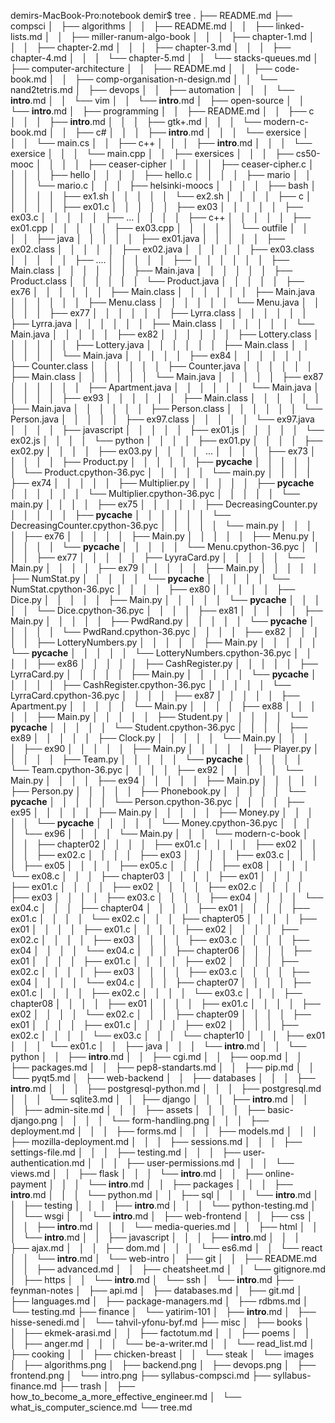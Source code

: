 demirs-MacBook-Pro:notebook demir$ tree
.
├── README.md
├── compsci
│   ├── algorithms
│   │   ├── README.md
│   │   ├── linked-lists.md
│   │   ├── miller-ranum-algo-book
│   │   │   ├── chapter-1.md
│   │   │   ├── chapter-2.md
│   │   │   ├── chapter-3.md
│   │   │   ├── chapter-4.md
│   │   │   └── chapter-5.md
│   │   └── stacks-queues.md
│   ├── computer-architecture
│   │   ├── README.md
│   │   ├── code-book.md
│   │   ├── comp-organisation-n-design.md
│   │   └── nand2tetris.md
│   ├── devops
│   │   ├── automation
│   │   │   └── __intro__.md
│   │   └── vim
│   │       └── __intro__.md
│   ├── open-source
│   │   └── __intro__.md
│   ├── programming
│   │   ├── README.md
│   │   ├── c
│   │   │   ├── __intro__.md
│   │   │   ├── gtk+.md
│   │   │   └── modern-c-book.md
│   │   ├── c#
│   │   │   ├── __intro__.md
│   │   │   └── exersice
│   │   │       └── main.cs
│   │   ├── c++
│   │   │   ├── __intro__.md
│   │   │   └── exersice
│   │   │       └── main.cpp
│   │   ├── exersices
│   │   │   ├── cs50-mooc
│   │   │   │   ├── ceaser-cipher
│   │   │   │   ├── ceaser-cipher.c
│   │   │   │   ├── hello
│   │   │   │   ├── hello.c
│   │   │   │   ├── mario
│   │   │   │   └── mario.c
│   │   │   ├── helsinki-moocs
│   │   │   │   ├── bash
│   │   │   │   │   ├── ex1.sh
│   │   │   │   │   └── ex2.sh
│   │   │   │   ├── c
│   │   │   │   │   ├── ex01.c
│   │   │   │   │   ├── ex03
│   │   │   │   │   ├── ex03.c
│   │   │   │   │   ├── ...
│   │   │   │   ├── c++
│   │   │   │   │   ├── ex01.cpp
│   │   │   │   │   ├── ex03.cpp
│   │   │   │   │   └── outfile
│   │   │   │   ├── java
│   │   │   │   │   ├── ex01.java
│   │   │   │   │   ├── ex02.class
│   │   │   │   │   ├── ex02.java
│   │   │   │   │   ├── ex03.class
│   │   │   │   │   ├── ....
│   │   │   │   │   ├──
│   │   │   │   │   │   ├── Main.class
│   │   │   │   │   │   ├── Main.java
│   │   │   │   │   │   ├── Product.class
│   │   │   │   │   │   └── Product.java
│   │   │   │   │   ├── ex76
│   │   │   │   │   │   ├── Main.class
│   │   │   │   │   │   ├── Main.java
│   │   │   │   │   │   ├── Menu.class
│   │   │   │   │   │   └── Menu.java
│   │   │   │   │   ├── ex77
│   │   │   │   │   │   ├── Lyrra.class
│   │   │   │   │   │   ├── Lyrra.java
│   │   │   │   │   │   ├── Main.class
│   │   │   │   │   │   └── Main.java
│   │   │   │   │   ├── ex82
│   │   │   │   │   │   ├── Lottery.class
│   │   │   │   │   │   ├── Lottery.java
│   │   │   │   │   │   ├── Main.class
│   │   │   │   │   │   └── Main.java
│   │   │   │   │   ├── ex84
│   │   │   │   │   │   ├── Counter.class
│   │   │   │   │   │   ├── Counter.java
│   │   │   │   │   │   ├── Main.class
│   │   │   │   │   │   └── Main.java
│   │   │   │   │   ├── ex87
│   │   │   │   │   │   ├── Apartment.java
│   │   │   │   │   │   └── Main.java
│   │   │   │   │   ├── ex93
│   │   │   │   │   │   ├── Main.class
│   │   │   │   │   │   ├── Main.java
│   │   │   │   │   │   ├── Person.class
│   │   │   │   │   │   └── Person.java
│   │   │   │   │   ├── ex97.class
│   │   │   │   │   └── ex97.java
│   │   │   │   ├── javascript
│   │   │   │   │   ├── ex01.js
│   │   │   │   │   └── ex02.js
│   │   │   │   └── python
│   │   │   │       ├── ex01.py
│   │   │   │       ├── ex02.py
│   │   │   │       ├── ex03.py
│   │   │   │       ...
│   │   │   │       ├── ex73
│   │   │   │       │   ├── Product.py
│   │   │   │       │   ├── __pycache__
│   │   │   │       │   │   └── Product.cpython-36.pyc
│   │   │   │       │   └── main.py
│   │   │   │       ├── ex74
│   │   │   │       │   ├── Multiplier.py
│   │   │   │       │   ├── __pycache__
│   │   │   │       │   │   └── Multiplier.cpython-36.pyc
│   │   │   │       │   └── main.py
│   │   │   │       ├── ex75
│   │   │   │       │   ├── DecreasingCounter.py
│   │   │   │       │   ├── __pycache__
│   │   │   │       │   │   └── DecreasingCounter.cpython-36.pyc
│   │   │   │       │   └── main.py
│   │   │   │       ├── ex76
│   │   │   │       │   ├── Main.py
│   │   │   │       │   ├── Menu.py
│   │   │   │       │   └── __pycache__
│   │   │   │       │       └── Menu.cpython-36.pyc
│   │   │   │       ├── ex77
│   │   │   │       │   ├── LyyraCard.py
│   │   │   │       │   └── Main.py
│   │   │   │       ├── ex79
│   │   │   │       │   ├── Main.py
│   │   │   │       │   ├── NumStat.py
│   │   │   │       │   └── __pycache__
│   │   │   │       │       └── NumStat.cpython-36.pyc
│   │   │   │       ├── ex80
│   │   │   │       │   ├── Dice.py
│   │   │   │       │   ├── Main.py
│   │   │   │       │   └── __pycache__
│   │   │   │       │       └── Dice.cpython-36.pyc
│   │   │   │       ├── ex81
│   │   │   │       │   ├── Main.py
│   │   │   │       │   ├── PwdRand.py
│   │   │   │       │   └── __pycache__
│   │   │   │       │       └── PwdRand.cpython-36.pyc
│   │   │   │       ├── ex82
│   │   │   │       │   ├── LotteryNumbers.py
│   │   │   │       │   ├── Main.py
│   │   │   │       │   └── __pycache__
│   │   │   │       │       └── LotteryNumbers.cpython-36.pyc
│   │   │   │       ├── ex86
│   │   │   │       │   ├── CashRegister.py
│   │   │   │       │   ├── LyrraCard.py
│   │   │   │       │   ├── Main.py
│   │   │   │       │   └── __pycache__
│   │   │   │       │       ├── CashRegister.cpython-36.pyc
│   │   │   │       │       └── LyrraCard.cpython-36.pyc
│   │   │   │       ├── ex87
│   │   │   │       │   ├── Apartment.py
│   │   │   │       │   └── Main.py
│   │   │   │       ├── ex88
│   │   │   │       │   ├── Main.py
│   │   │   │       │   ├── Student.py
│   │   │   │       │   └── __pycache__
│   │   │   │       │       └── Student.cpython-36.pyc
│   │   │   │       ├── ex89
│   │   │   │       │   ├── Clock.py
│   │   │   │       │   └── Main.py
│   │   │   │       ├── ex90
│   │   │   │       │   ├── Main.py
│   │   │   │       │   ├── Player.py
│   │   │   │       │   ├── Team.py
│   │   │   │       │   └── __pycache__
│   │   │   │       │       └── Team.cpython-36.pyc
│   │   │   │       ├── ex92
│   │   │   │       │   └── Main.py
│   │   │   │       ├── ex94
│   │   │   │       │   ├── Main.py
│   │   │   │       │   ├── Person.py
│   │   │   │       │   ├── Phonebook.py
│   │   │   │       │   └── __pycache__
│   │   │   │       │       └── Person.cpython-36.pyc
│   │   │   │       ├── ex95
│   │   │   │       │   ├── Main.py
│   │   │   │       │   ├── Money.py
│   │   │   │       │   └── __pycache__
│   │   │   │       │       └── Money.cpython-36.pyc
│   │   │   │       └── ex96
│   │   │   │           └── Main.py
│   │   │   └── modern-c-book
│   │   │       ├── chapter02
│   │   │       │   ├── ex01.c
│   │   │       │   ├── ex02
│   │   │       │   ├── ex02.c
│   │   │       │   ├── ex03
│   │   │       │   ├── ex03.c
│   │   │       │   ├── ex05
│   │   │       │   ├── ex05.c
│   │   │       │   ├── ex08
│   │   │       │   └── ex08.c
│   │   │       ├── chapter03
│   │   │       │   ├── ex01
│   │   │       │   ├── ex01.c
│   │   │       │   ├── ex02
│   │   │       │   ├── ex02.c
│   │   │       │   ├── ex03
│   │   │       │   ├── ex03.c
│   │   │       │   ├── ex04
│   │   │       │   └── ex04.c
│   │   │       ├── chapter04
│   │   │       │   ├── ex01
│   │   │       │   ├── ex01.c
│   │   │       │   └── ex02.c
│   │   │       ├── chapter05
│   │   │       │   ├── ex01
│   │   │       │   ├── ex01.c
│   │   │       │   ├── ex02
│   │   │       │   ├── ex02.c
│   │   │       │   ├── ex03
│   │   │       │   ├── ex03.c
│   │   │       │   ├── ex04
│   │   │       │   └── ex04.c
│   │   │       ├── chapter06
│   │   │       │   ├── ex01
│   │   │       │   ├── ex01.c
│   │   │       │   ├── ex02
│   │   │       │   ├── ex02.c
│   │   │       │   ├── ex03
│   │   │       │   ├── ex03.c
│   │   │       │   ├── ex04
│   │   │       │   └── ex04.c
│   │   │       ├── chapter07
│   │   │       │   ├── ex01.c
│   │   │       │   ├── ex02.c
│   │   │       │   └── ex03.c
│   │   │       ├── chapter08
│   │   │       │   ├── ex01
│   │   │       │   ├── ex01.c
│   │   │       │   ├── ex02
│   │   │       │   └── ex02.c
│   │   │       ├── chapter09
│   │   │       │   ├── ex01
│   │   │       │   ├── ex01.c
│   │   │       │   ├── ex02
│   │   │       │   ├── ex02.c
│   │   │       │   └── ex03.c
│   │   │       └── chapter10
│   │   │           ├── ex01
│   │   │           └── ex01.c
│   │   ├── java
│   │   │   └── __intro__.md
│   │   └── python
│   │       ├── __intro__.md
│   │       ├── cgi.md
│   │       ├── oop.md
│   │       ├── packages.md
│   │       ├── pep8-standarts.md
│   │       ├── pip.md
│   │       └── pyqt5.md
│   ├── web-backend
│   │   ├── databases
│   │   │   ├── __intro__.md
│   │   │   ├── postgresql-python.md
│   │   │   ├── postgresql.md
│   │   │   └── sqlite3.md
│   │   ├── django
│   │   │   ├── __intro__.md
│   │   │   ├── admin-site.md
│   │   │   ├── assets
│   │   │   │   ├── basic-django.png
│   │   │   │   └── form-handling.png
│   │   │   ├── deployment.md
│   │   │   ├── forms.md
│   │   │   ├── models.md
│   │   │   ├── mozilla-deployment.md
│   │   │   ├── sessions.md
│   │   │   ├── settings-file.md
│   │   │   ├── testing.md
│   │   │   ├── user-authentication.md
│   │   │   ├── user-permissions.md
│   │   │   └── views.md
│   │   ├── flask
│   │   │   └── __intro__.md
│   │   ├── online-payment
│   │   │   └── __intro__.md
│   │   ├── packages
│   │   │   ├── __intro__.md
│   │   │   └── python.md
│   │   ├── sql
│   │   │   └── __intro__.md
│   │   ├── testing
│   │   │   ├── __intro__.md
│   │   │   └── python-testing.md
│   │   └── wsgi
│   │       └── __intro__.md
│   ├── web-frontend
│   │   ├── css
│   │   │   ├── __intro__.md
│   │   │   └── media-queries.md
│   │   ├── html
│   │   │   └── __intro__.md
│   │   ├── javascript
│   │   │   ├── __intro__.md
│   │   │   ├── ajax.md
│   │   │   ├── dom.md
│   │   │   └── es6.md
│   │   └── react
│   │       └── __intro__.md
│   └── web-intro
│       ├── git
│       │   ├── README.md
│       │   ├── advanced.md
│       │   ├── cheatsheet.md
│       │   └── gitignore.md
│       ├── https
│       │   └── __intro__.md
│       └── ssh
│           └── __intro__.md
├── feynman-notes
│   ├── api.md
│   ├── databases.md
│   ├── git.md
│   ├── languages.md
│   ├── package-managers.md
│   ├── rdbms.md
│   └── testing.md
├── finance
│   └── yatirim-101
│       ├── __intro__.md
│       ├── hisse-senedi.md
│       └── tahvil-yfonu-byf.md
├── misc
│   ├── books
│   │   ├── ekmek-arasi.md
│   │   ├── factotum.md
│   │   ├── poems
│   │   │   ├── anger.md
│   │   │   └── be-a-writer.md
│   │   └── read_list.md
│   ├── cooking
│   │   ├── chicken-breast
│   │   └── steak
│   └── images
│       ├── algorithms.png
│       ├── backend.png
│       ├── devops.png
│       ├── frontend.png
│       └── intro.png
├── syllabus-compsci.md
├── syllabus-finance.md
├── trash
│   ├── how_to_become_a_more_effective_engineer.md
│   └── what_is_computer_science.md
└── tree.md
